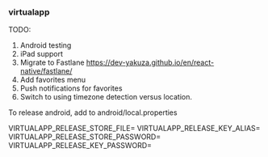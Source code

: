 ### virtualapp

TODO:

1) Android testing
2) iPad support
3) Migrate to Fastlane https://dev-yakuza.github.io/en/react-native/fastlane/
4) Add favorites menu
5) Push notifications for favorites
6) Switch to using timezone detection versus location.

To release android, add to android/local.properties

VIRTUALAPP_RELEASE_STORE_FILE=
VIRTUALAPP_RELEASE_KEY_ALIAS=
VIRTUALAPP_RELEASE_STORE_PASSWORD=
VIRTUALAPP_RELEASE_KEY_PASSWORD=


